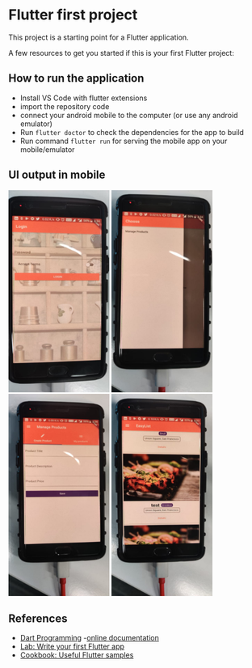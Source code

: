# Flutter first project

This project is a starting point for a Flutter application.

A few resources to get you started if this is your first Flutter project:



## How to run the application
- Install VS Code with flutter extensions
- import the repository code
- connect your android mobile to the computer (or use any android emulator)
- Run ```flutter doctor``` to check the dependencies for the app to build
- Run command ```flutter run``` for serving the mobile app on your mobile/emulator

## UI output in mobile
<p float="left">
<img src="https://github.com/nagaraja-bollu/flutter_first_app/blob/master/pics/login.jpeg" alt="Login" width="200" height="400">
<img src="https://github.com/nagaraja-bollu/flutter_first_app/blob/master/pics/manage_products.jpeg" alt="manage" width="200" height="400">
<img src="https://github.com/nagaraja-bollu/flutter_first_app/blob/master/pics/create_product.jpeg" alt="Create" width="200" height="400">
<img src="https://github.com/nagaraja-bollu/flutter_first_app/blob/master/pics/list_products.jpeg" alt="List products" width="200" height="400">
</p>



## References
- [Dart Programming](https://dart.dev/)
-[online documentation](https://flutter.io/docs)
- [Lab: Write your first Flutter app](https://flutter.io/docs/get-started/codelab)
- [Cookbook: Useful Flutter samples](https://flutter.io/docs/cookbook)
